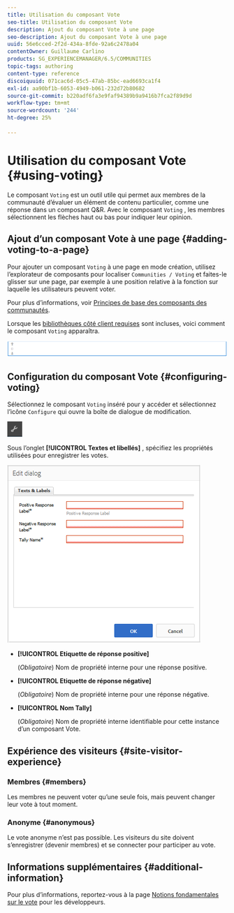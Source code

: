 ```yaml
---
title: Utilisation du composant Vote
seo-title: Utilisation du composant Vote
description: Ajout du composant Vote à une page
seo-description: Ajout du composant Vote à une page
uuid: 56e6cced-2f2d-434a-8fde-92a6c2478a04
contentOwner: Guillaume Carlino
products: SG_EXPERIENCEMANAGER/6.5/COMMUNITIES
topic-tags: authoring
content-type: reference
discoiquuid: 071cac6d-05c5-47ab-85bc-ead6693ca1f4
exl-id: aa90bf1b-6053-4949-b061-232d72b80682
source-git-commit: b220adf6fa3e9faf94389b9a9416b7fca2f89d9d
workflow-type: tm+mt
source-wordcount: '244'
ht-degree: 25%

---
```


# Utilisation du composant Vote {#using-voting}

Le composant `Voting` est un outil utile qui permet aux membres de la communauté d’évaluer un élément de contenu particulier, comme une réponse dans un composant Q&amp;R. Avec le composant `Voting` , les membres sélectionnent les flèches haut ou bas pour indiquer leur opinion.

## Ajout d’un composant Vote à une page {#adding-voting-to-a-page}

Pour ajouter un composant `Voting` à une page en mode création, utilisez l’explorateur de composants pour localiser `Communities / Voting` et faites-le glisser sur une page, par exemple à une position relative à la fonction sur laquelle les utilisateurs peuvent voter.

Pour plus d’informations, voir [Principes de base des composants des communautés](basics.md).

Lorsque les [bibliothèques côté client requises](essentials-voting.md#essentials-for-client-side) sont incluses, voici comment le composant `Voting` apparaîtra.

![composant de vote](assets/voting-component.png)

## Configuration du composant Vote {#configuring-voting}

Sélectionnez le composant `Voting` inséré pour y accéder et sélectionnez l’icône `Configure` qui ouvre la boîte de dialogue de modification.

![configure](assets/configure-new.png)

Sous l’onglet **[!UICONTROL Textes et libellés]** , spécifiez les propriétés utilisées pour enregistrer les votes.

![libellé de vote](assets/voting-label.png)

* **[!UICONTROL Etiquette de réponse positive]**

   (*Obligatoire*) Nom de propriété interne pour une réponse positive.

* **[!UICONTROL Etiquette de réponse négative]**

   (*Obligatoire*) Nom de propriété interne pour une réponse négative.

* **[!UICONTROL Nom Tally]**

   (*Obligatoire*) Nom de propriété interne identifiable pour cette instance d’un composant Vote.

## Expérience des visiteurs {#site-visitor-experience}

### Membres {#members}

Les membres ne peuvent voter qu’une seule fois, mais peuvent changer leur vote à tout moment.

### Anonyme {#anonymous}

Le vote anonyme n’est pas possible. Les visiteurs du site doivent s’enregistrer (devenir membres) et se connecter pour participer au vote.

## Informations supplémentaires {#additional-information}

Pour plus d’informations, reportez-vous à la page [Notions fondamentales sur le vote](essentials-voting.md) pour les développeurs.
